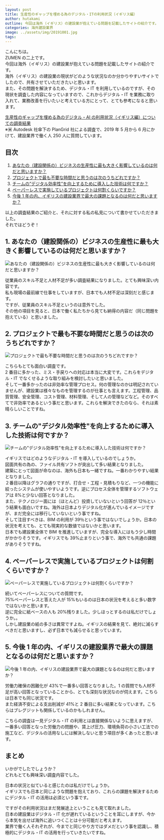 ```yaml
---
layout: post
title: 生産性のギャップを埋める為のデジタル・ITの利用状況（イギリス編）
author: hutakami
outline: 今回は海外（イギリス）の建設業が抱えている問題を記載したサイトの紹介です。これからデジタル・ITを業務に取り入れて、業務改善を行いたいと考えている方にとって、とても参考になると思います。
categories: 海外建設業界
image: ../assets/img/20191001.jpg
tags:
---
```


こんにちは。  
ZUMEN の二上です。  
今回は海外（イギリス）の建設業が抱えている問題を記載したサイトの紹介です。  
海外（イギリス）の建設業の現状がどのような状況なのか分かりやすいサイトでしたので、共有させていただきたいと思います。  
また、その問題を解決するため、デジタル・IT を利用しているのですが、その現状を調査した内容になっていますので、これからデジタル・IT を業務に取り入れて、業務改善を行いたいと考えている方にとって、とても参考になると思います。

[生産性のギャップを埋める為のデジタル・AI の利用状況（イギリス編）についての調査結果](http://www.bimplus.co.uk/analysis/using-digital-close-productivity-gap/)  
※米 Autodesk 社傘下の PlanGrid 社による調査で、2019 年 5 月から 6 月にかけて、建設業界で働く人 250 人に質問しています。

<div class="mokuji">
<h2 class="mokuji_title">目次</h2>
<ol>
<li><a href="#1-あなたの建設関係のビジネスの生産性に最も大きく影響しているのは何だと思いますか">あなたの（建設関係の）ビジネスの生産性に最も大きく影響しているのは何だと思いますか？</a></li>
<li><a href="#2-プロジェクトで最も不要な時間だと思うのは次のうちどれですか">プロジェクトで最も不要な時間だと思うのは次のうちどれですか？</a></li>
<li><a href="#3-チームのデジタル効率性を向上するために導入した技術は何ですか">チームの”デジタル効率性”を向上するために導入した技術は何ですか？</a></li>
<li><a href="#4-ペーパーレスで実施しているプロジェクトは何割くらいですか">ペーパーレスで実施しているプロジェクトは何割くらいですか？</a></li>
<li><a href="#5-今後-1-年の内イギリスの建設業界で最大の課題となるのは何だと思いますか">今後 1 年の内、イギリスの建設業界で最大の課題となるのは何だと思いますか？</a></li>
</ol>
</div>

以上の調査結果のご紹介と、それに対する私の私見について書かせていただきました。  
 それではどうぞ！

## 1. あなたの（建設関係の）ビジネスの生産性に最も大きく影響しているのは何だと思いますか？

![あなたの（建設関係の）ビジネスの生産性に最も大きく影響しているのは何だと思いますか？](../../../../assets/img/20191001_1.png)

従業員のスキル不足と人材不足が多い調査結果になりました。とても興味深い内容です。  
私も現場の最前線で仕事をしていますが、日本でも人材不足は深刻だと感じます。  
ですが、従業員のスキル不足というのは意外でした。  
その他の項目を見ると、日本で働く私たちから見ても納得の内容だ（同じ問題を抱えている）と思いました。

## 2. プロジェクトで最も不要な時間だと思うのは次のうちどれですか？

![プロジェクトで最も不要な時間だと思うのは次のうちどれですか？](../../../../assets/img/20191001_2.png)

こちらもとても面白い調査です。  
2 番目に多かった、ミス・手戻りへの対応は本当に大変です。これらをデジタル・IT でなくせるような取り組みを検討したいと思いました。  
そして一番多かったのは非効率な管理プロセス。何の管理なのかは明記されていませんが、建設業は様々なものを管理するのが仕事とも言えます。工程管理、品質管理、安全管理、コスト管理、材料管理、そして人の管理などなど。そのすべてで非効率であるという事だと思います。これらを解決できたのなら、それは素晴らしいことですね。

## 3. チームの"デジタル効率性"を向上するために導入した技術は何ですか？

![チームの"デジタル効率性"を向上するために導入した技術は何ですか？](../../../../assets/img/20191001_3.png)

イギリスではどのようなデジタル・IT を導入しているのでしょうか。  
図面共有の為の、ファイル共有ソフトが突出して多い結果となりました。  
建築にとって図面が命なのは、海外も日本も一緒ですね。一番わかりやすい結果となりました。  
２番目以降はグラフの通りですが、打合せ・工程・見積もりなど、一つの機能に絞ったシステムが使いやすいようです。逆にプロセス全体を管理するソフトウェアは 8%と少ない回答となりました。  
また、テクノロジー面には（ほとんど）投資していないという回答が 12％という結果も面白いですね。海外は日本よりデジタル化が進んでいるイメージですが、まだ完全には移行していないという事ですね。  
そして注目すべきは、BIM の利用が 39％という事ではないでしょうか。日本の状況を考えても、とても現実的な数値ではないかと思います。  
日本でも建設業全体で BIM を推進していますが、完全な導入にはもう少し時間がかかりそうです。イギリスでも 39%止まりという事で、海外でも共通の課題がありそうですね。

## 4. ペーパーレスで実施しているプロジェクトは何割くらいですか？

![ペーパーレスで実施しているプロジェクトは何割くらいですか？](../../../../assets/img/20191001_4.png)

続いてペーパーレスについての質問です。  
75%ペーパーレスと答えた人が 15%もいるのは日本の状況を考えると多い数字ではないかと思います。  
逆に完全に紙ベースの人も 20%残りました。少しほっとするのは私だけでしょうか。。  
しかし建設業の紙の多さは異常ですよね。イギリスの結果を見て、絶対に減らすべきだと思いますし、必ず日本でも減らせると思っています。

## 5. 今後 1 年の内、イギリスの建設業界で最大の課題となるのは何だと思いますか？

![今後 1 年の内、イギリスの建設業界で最大の課題となるのは何だと思いますか？](../../../../assets/img/20191001_5.png)

労働力確保の困難化が 43%で一番多い回答となりました。1 の質問でも人材不足が高い回答となっていることから、とても深刻な状況なのが伺えます。こちらは日本でも同じ状況です。  
また経済不安による支出削減が 41%と 2 番目に多い結果となっています。こちらはブレグジットも関係しているのかもしれません。

こちらの調査は一見デジタル・IT の利用とは直接関係ないように思えますが、一番多い回答となった労働力の問題や、賃上げ圧力、環境負荷の小さい工法での施工など、デジタルの活用なしには解決しないと思う項目が多くあったと思います。

## まとめ

いかがでしたでしょうか？  
どれもとても興味深い調査内容でした。

日本の状況と似ていると感じたのは私だけでしょうか。  
イギリスでも日本と同じような問題を抱えており、これらの課題を解決するためにデジタル・IT の活用は必須という事です。

ですがその利用状況はまだ発展途上ということも見て取れました。  
日本の建設業はデジタル・IT 化が遅れているということを耳にしますが、今から本気を出せば海外に追いつくことは十分可能だと考えます。  
業界で働く人それぞれが、今までと同じやり方ではダメだという事を認識し、積極的にデジタル・IT の活用を行っていきたいですね。
